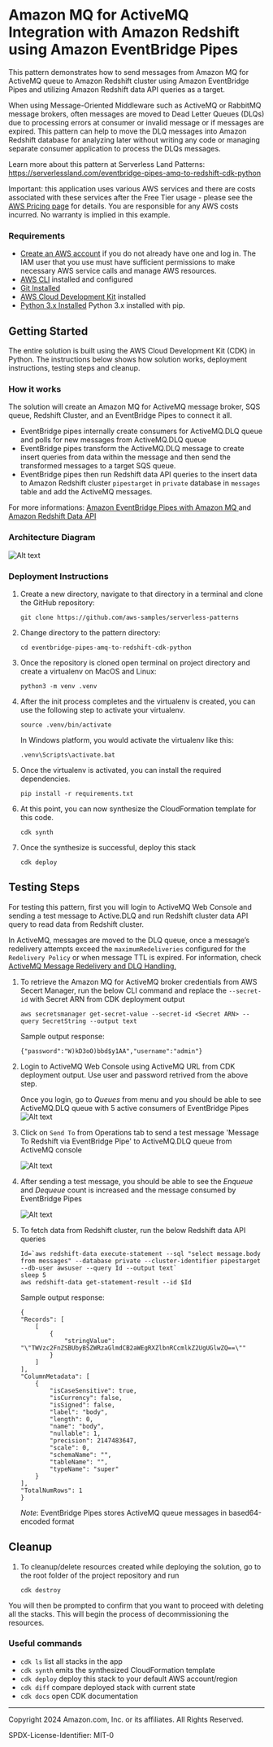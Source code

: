 # Amazon MQ for ActiveMQ Integration with Amazon Redshift using Amazon EventBridge Pipes 

This pattern demonstrates how to send messages from Amazon MQ for ActiveMQ queue to Amazon Redshift cluster using Amazon EventBridge Pipes and utilizing Amazon Redshift data API queries as a target.

When using Message-Oriented Middleware such as ActiveMQ or RabbitMQ message brokers, often messages are moved to Dead Letter Queues (DLQs) due to processing errors at consumer or invalid message or if messages are expired. This pattern can help to move the DLQ messages into Amazon Redshift database for analyzing later without writing any code or managing separate consumer application to process the DLQs messages.

Learn more about this pattern at Serverless Land Patterns: https://serverlessland.com/eventbridge-pipes-amq-to-redshift-cdk-python

Important: this application uses various AWS services and there are costs associated with these services after the Free Tier usage - please see the [AWS Pricing page](https://aws.amazon.com/pricing/) for details. You are responsible for any AWS costs incurred. No warranty is implied in this example.

### Requirements

* [Create an AWS account](https://portal.aws.amazon.com/gp/aws/developer/registration/index.html) if you do not already have one and log in. The IAM user that you use must have sufficient permissions to make necessary AWS service calls and manage AWS resources.
* [AWS CLI](https://docs.aws.amazon.com/cli/latest/userguide/install-cliv2.html) installed and configured
* [Git Installed](https://git-scm.com/book/en/v2/Getting-Started-Installing-Git)
* [AWS Cloud Development Kit](https://docs.aws.amazon.com/cdk/v2/guide/getting_started.html) installed
* [Python 3.x Installed](https://www.python.org/) Python 3.x installed with pip.

## Getting Started
The entire solution is built using the AWS Cloud Development Kit (CDK) in Python. The instructions below shows how solution works, deployment instructions, testing steps and cleanup.

### How it works
The solution will create an Amazon MQ for ActiveMQ message broker, SQS queue, Redshift Cluster, and an EventBridge Pipes to connect it all.
- EventBridge pipes internally create consumers for ActiveMQ.DLQ queue and polls for new messages from ActiveMQ.DLQ queue
- EventBridge pipes transform the ActiveMQ.DLQ message to create insert queries from data within the message and then send the transformed messages to a target SQS queue. 
- EventBridge pipes then run Redshift data API queries to the insert data to Amazon Redshift cluster `pipestarget` in `private` database in `messages` table and add the ActiveMQ messages.

For more informations: [Amazon EventBridge Pipes with Amazon MQ ](https://docs.aws.amazon.com/eventbridge/latest/userguide/eb-pipes-mq.html) and  [Amazon Redshift Data API ](https://docs.aws.amazon.com/redshift/latest/mgmt/data-api-calling-event-bridge.html)

### Architecture Diagram
![Alt text](/images/MQ_Redshift_Pipe.jpg)

### Deployment Instructions

1. Create a new directory, navigate to that directory in a terminal and clone the GitHub repository:
    ``` 
    git clone https://github.com/aws-samples/serverless-patterns
    ```

2. Change directory to the pattern directory:
    ```
    cd eventbridge-pipes-amq-to-redshift-cdk-python
    ```

3. Once the repository is cloned open terminal on project directory and create a virtualenv on MacOS and Linux:
    ```
    python3 -m venv .venv
    ```

4. After the init process completes and the virtualenv is created, you can use the following step to activate your virtualenv.
    ```
    source .venv/bin/activate
    ```

    In Windows platform, you would activate the virtualenv like this:
    ```
    .venv\Scripts\activate.bat
    ```

5. Once the virtualenv is activated, you can install the required dependencies.
    ```
    pip install -r requirements.txt
    ```

6. At this point, you can now synthesize the CloudFormation template for this code.
    ```
    cdk synth
    ```

7. Once the synthesize is successful, deploy this stack
    ```
    cdk deploy
    ```
## Testing Steps

For testing this pattern, first you will login to ActiveMQ Web Console and sending a test message to Active.DLQ and run Redshift cluster data API query to read data from Redshift cluster.

In ActiveMQ, messages are moved to the DLQ queue, once a message’s redelivery attempts exceed the `maximumRedeliveries` configured for the `Redelivery Policy` or when message TTL is expired. 
For information, check [ActiveMQ Message Redelivery and DLQ Handling.](https://activemq.apache.org/message-redelivery-and-dlq-handling)


1. To retrieve the Amazon MQ for ActiveMQ broker credentials from AWS Secert Manager, run the below CLI command and replace the `--secret-id` with Secret ARN from CDK deployment output

    ```
    aws secretsmanager get-secret-value --secret-id <Secret ARN> --query SecretString --output text
    ```
    
    Sample output response:
    ```
    {"password":"W)kD3oO)bbd$y1AA","username":"admin"}

    ```

2. Login to ActiveMQ Web Console using ActiveMQ URL from CDK deployment output. Use user and password retrived from the above step.

    Once you login, go to *Queues* from menu and you should be able to see ActiveMQ.DLQ queue with 5 active consumers of EventBridge Pipes
    ![Alt text](/images/ActiveMQ.DLQ.png)

3. Click on `Send To` from Operations tab to send a test message 'Message To Redshift via EventBridge Pipe' to ActiveMQ.DLQ queue from ActiveMQ console 

    ![Alt text](/images/SendMessage.png)

4. After sending a test message, you should be able to see the *Enqueue* and *Dequeue* count is increased and the message consumed by EventBridge Pipes

    ![Alt text](/images/Dequeue.png)

5. To fetch data from Redshift cluster, run the below Redshift data API queries
    ```
    Id=`aws redshift-data execute-statement --sql "select message.body from messages" --database private --cluster-identifier pipestarget --db-user awsuser --query Id --output text` 
    sleep 5
    aws redshift-data get-statement-result --id $Id
    ```
    
    Sample output response:
    ```
    {
    "Records": [
        [
            {
                "stringValue": "\"TWVzc2FnZSBUbyBSZWRzaGlmdCB2aWEgRXZlbnRCcmlkZ2UgUGlwZQ==\""
            }
        ]
    ],
    "ColumnMetadata": [
        {
            "isCaseSensitive": true,
            "isCurrency": false,
            "isSigned": false,
            "label": "body",
            "length": 0,
            "name": "body",
            "nullable": 1,
            "precision": 2147483647,
            "scale": 0,
            "schemaName": "",
            "tableName": "",
            "typeName": "super"
        }
    ],
    "TotalNumRows": 1
    }
    ```
    *Note*: EventBridge Pipes stores ActiveMQ queue messages in based64-encoded format

## Cleanup 

1. To cleanup/delete resources created while deploying the solution, go to the root folder of the project repository and run 
    ```
    cdk destroy
    ```

You will then be prompted to confirm that you want to proceed with deleting all the stacks. This will begin the process of decommissioning the resources.

### Useful commands

 * `cdk ls`          list all stacks in the app
 * `cdk synth`       emits the synthesized CloudFormation template
 * `cdk deploy`      deploy this stack to your default AWS account/region
 * `cdk diff`        compare deployed stack with current state
 * `cdk docs`        open CDK documentation
----
Copyright 2024 Amazon.com, Inc. or its affiliates. All Rights Reserved.

SPDX-License-Identifier: MIT-0
